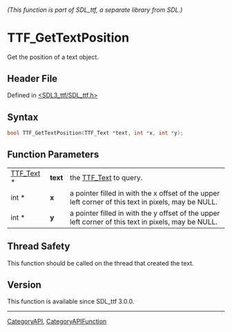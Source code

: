 ###### (This function is part of SDL_ttf, a separate library from SDL.)
# TTF_GetTextPosition

Get the position of a text object.

## Header File

Defined in [<SDL3_ttf/SDL_ttf.h>](https://github.com/libsdl-org/SDL_ttf/blob/main/include/SDL3_ttf/SDL_ttf.h)

## Syntax

```c
bool TTF_GetTextPosition(TTF_Text *text, int *x, int *y);
```

## Function Parameters

|                        |          |                                                                                                     |
| ---------------------- | -------- | --------------------------------------------------------------------------------------------------- |
| [TTF_Text](TTF_Text) * | **text** | the [TTF_Text](TTF_Text) to query.                                                                  |
| int *                  | **x**    | a pointer filled in with the x offset of the upper left corner of this text in pixels, may be NULL. |
| int *                  | **y**    | a pointer filled in with the y offset of the upper left corner of this text in pixels, may be NULL. |

## Thread Safety

This function should be called on the thread that created the text.

## Version

This function is available since SDL_ttf 3.0.0.

----
[CategoryAPI](CategoryAPI), [CategoryAPIFunction](CategoryAPIFunction)

